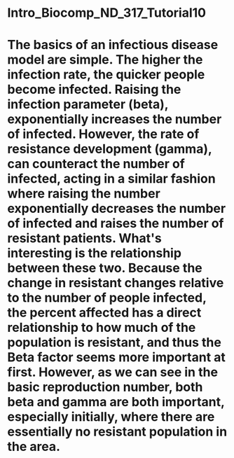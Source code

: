 # Intro_Biocomp_ND_317_Tutorial10

# The basics of an infectious disease model are simple. The higher the infection rate, the quicker people become infected. Raising the infection parameter (beta), exponentially increases the number of infected. However, the rate of resistance development (gamma), can counteract the number of infected, acting in a similar fashion where raising the number exponentially decreases the number of infected and raises the number of resistant patients. What's interesting is the relationship between these two. Because the change in resistant changes relative to the number of people infected, the percent affected has a direct relationship to how much of the population is resistant, and thus the Beta factor seems more important at first. However, as we can see in the basic reproduction number, both beta and gamma are both important, especially initially, where there are essentially no resistant population in the area.